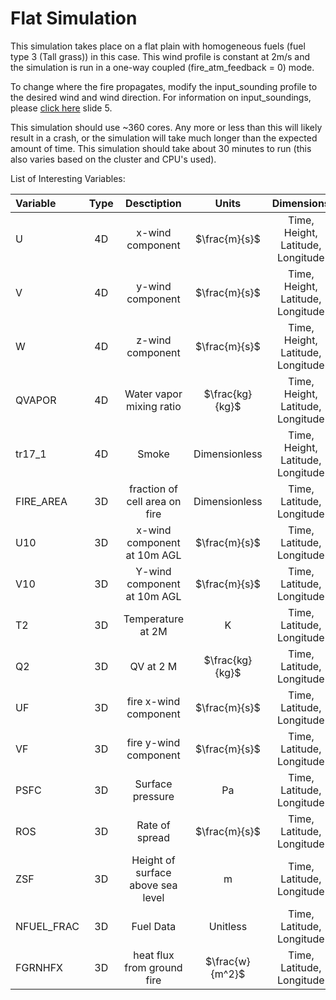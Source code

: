 # Flat Simulation
This simulation takes place on a flat plain with homogeneous fuels (fuel type 3 (Tall grass)) in this case. This wind profile is constant at 2m/s and the simulation is run in a one-way coupled (fire_atm_feedback = 0) mode. 

To change where the fire propagates, modify the input_sounding profile to the desired wind and wind direction. For information on input_soundings, please [click here](https://home.chpc.utah.edu/~u0631741/wrf-sfire/WRF_Sfire_in_ideal_cases.pdf) slide 5.

This simulation should use ~360 cores. Any more or less than this will likely result in a crash, or the simulation will take much longer than the expected amount of time. This simulation should take about 30 minutes to run (this also varies based on the cluster and CPU's used). 

List of Interesting Variables:

| Variable  | Type  | Desctiption     | Units | Dimensions |
|:----------|:-----: | :--------------:| :------: | :----: |
| U        | 4D  | x-wind component | $\frac{m}{s}$ | Time, Height, Latitude, Longitude |
| V        | 4D  | y-wind component | $\frac{m}{s}$ | Time, Height, Latitude, Longitude |
| W        | 4D  | z-wind component | $\frac{m}{s}$ | Time, Height, Latitude, Longitude |
| QVAPOR   | 4D  | Water vapor mixing ratio | $\frac{kg}{kg}$ | Time, Height, Latitude, Longitude |
| tr17_1   | 4D  | Smoke | Dimensionless | Time, Height, Latitude, Longitude |
| FIRE_AREA| 3D  | fraction of cell area on fire | Dimensionless | Time, Latitude, Longitude |
| U10      | 3D  | x-wind component at 10m AGL | $\frac{m}{s}$ | Time, Latitude, Longitude |
| V10      | 3D  | Y-wind component at 10m AGL | $\frac{m}{s}$ | Time, Latitude, Longitude |
| T2   | 3D  | Temperature at 2M | K | Time, Latitude, Longitude |
| Q2   | 3D  | QV at 2 M | $\frac{kg}{kg}$ | Time, Latitude, Longitude |
| UF   | 3D  | fire x-wind component | $\frac{m}{s}$ | Time, Latitude, Longitude |
| VF   | 3D  | fire y-wind component | $\frac{m}{s}$ | Time, Latitude, Longitude |
| PSFC   | 3D  | Surface pressure | Pa | Time, Latitude, Longitude |
| ROS   | 3D  | Rate of spread | $\frac{m}{s}$ | Time, Latitude, Longitude |
| ZSF   | 3D  | Height of surface above sea level | m | Time, Latitude, Longitude |
| NFUEL_FRAC   | 3D  | Fuel Data | Unitless | Time, Latitude, Longitude |
| FGRNHFX   | 3D  | heat flux from ground fire | $\frac{w}{m^2}$ | Time, Latitude, Longitude |
